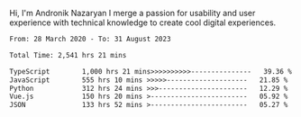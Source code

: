 Hi, I'm Andronik Nazaryan
I merge a passion for usability and user experience with technical knowledge to create cool digital experiences.


<!--START_SECTION:waka-->

```txt
From: 28 March 2020 - To: 31 August 2023

Total Time: 2,541 hrs 21 mins

TypeScript        1,000 hrs 21 mins>>>>>>>>>>---------------   39.36 %
JavaScript        555 hrs 10 mins >>>>>--------------------   21.85 %
Python            312 hrs 24 mins >>>----------------------   12.29 %
Vue.js            150 hrs 20 mins >------------------------   05.92 %
JSON              133 hrs 52 mins >------------------------   05.27 %
```

<!--END_SECTION:waka-->
